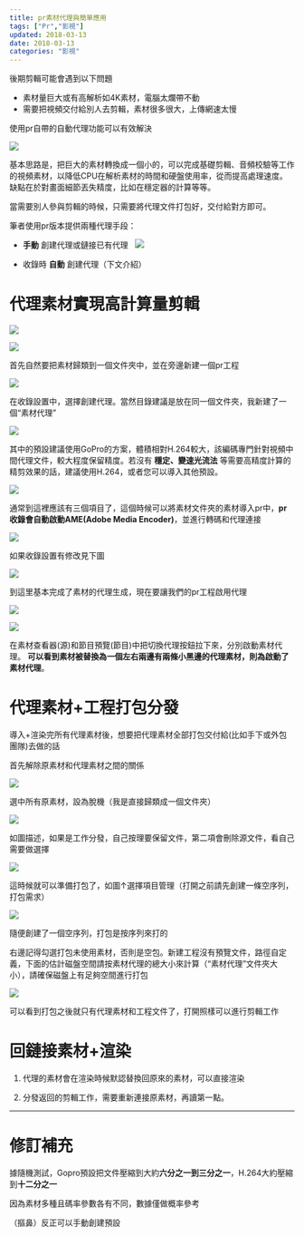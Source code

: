 ```yaml
---
title: pr素材代理與簡單應用
tags: ["Pr","影視"]
updated: 2018-03-13
date: 2018-03-13
categories: "影視"
---
```



後期剪輯可能會遇到以下問題

- 素材量巨大或有高解析如4K素材，電腦太爛帶不動
- 需要把視頻交付給別人去剪輯，素材很多很大，上傳網速太慢

使用pr自帶的自動代理功能可以有效解決

![](/asset/images/技术/proxy/00.png)

基本思路是，把巨大的素材轉換成一個小的，可以完成基礎剪輯、音頻校驗等工作的視頻素材，以降低CPU在解析素材的時間和硬盤使用率，從而提高處理速度。缺點在於對畫面細節丟失精度，比如在穩定器的計算等等。

當需要別人參與剪輯的時候，只需要將代理文件打包好，交付給對方即可。

筆者使用pr版本提供兩種代理手段：

- **手動** 創建代理或鏈接已有代理
  ![](/asset/images/技术/proxy/01-1.png)

- 收錄時 **自動** 創建代理（下文介紹）

# 代理素材實現高計算量剪輯

![](/asset/images/技术/proxy/01.png)

![](/asset/images/技术/proxy/02.png)

首先自然要把素材歸類到一個文件夾中，並在旁邊新建一個pr工程

![](/asset/images/技术/proxy/03.png)

在收錄設置中，選擇創建代理。當然目錄建議是放在同一個文件夾，我新建了一個“素材代理”

![](/asset/images/技术/proxy/04.png)

其中的預設建議使用GoPro的方案，體積相對H.264較大，該編碼專門針對視頻中間代理文件，較大程度保留精度。若沒有 **穩定、變速光流法** 等需要高精度計算的精剪效果的話，建議使用H.264，或者您可以導入其他預設。

![](/asset/images/技术/proxy/05.png)

通常到這裡應該有三個項目了，這個時候可以將素材文件夾的素材導入pr中，**pr收錄會自動啟動AME(Adobe Media Encoder)**，並進行轉碼和代理連接

![](/asset/images/技术/proxy/06.png)

如果收錄設置有修改見下圖

![](/asset/images/技术/proxy/07.png)

到這里基本完成了素材的代理生成，現在要讓我們的pr工程啟用代理

![](/asset/images/技术/proxy/08.png)

![](/asset/images/技术/proxy/09.png)

在素材查看器(源)和節目預覽(節目)中把切換代理按鈕拉下來，分別啟動素材代理。 **可以看到素材被替換為一個左右兩邊有兩條小黑邊的代理素材，則為啟動了素材代理**。

# 代理素材+工程打包分發

導入+渲染完所有代理素材後，想要把代理素材全部打包交付給(比如手下或外包團隊)去做的話

首先解除原素材和代理素材之間的關係

![](/asset/images/技术/proxy/10.png)

選中所有原素材，設為脫機（我是直接歸類成一個文件夾）

![](/asset/images/技术/proxy/11.png)

如圖描述，如果是工作分發，自己按理要保留文件，第二項會刪除源文件，看自己需要做選擇

![](/asset/images/技术/proxy/12.png)

這時候就可以準備打包了，如圖↑選擇項目管理（打開之前請先創建一條空序列，打包需求）

![](/asset/images/技术/proxy/13.png)

隨便創建了一個空序列，打包是按序列來打的

右邊記得勾選打包未使用素材，否則是空包。新建工程沒有預覽文件，路徑自定義，下面的估計磁盤空間請按素材代理的總大小來計算（“素材代理”文件夾大小），請確保磁盤上有足夠空間進行打包

![](/asset/images/技术/proxy/14.png)

可以看到打包之後就只有代理素材和工程文件了，打開照樣可以進行剪輯工作

# 回鏈接素材+渲染

1. 代理的素材會在渲染時候默認替換回原來的素材，可以直接渲染

2. 分發返回的剪輯工作，需要重新連接原素材，再讀第一點。

---

# 修訂補充

據隨機測試，Gopro預設把文件壓縮到大約**六分之一到三分之一**，H.264大約壓縮到**十二分之一**

因為素材多種且碼率參數各有不同，數據僅做概率參考

（摳鼻）反正可以手動創建預設